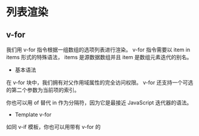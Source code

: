 列表渲染
=========

## v-for

我们用 v-for 指令根据一组数组的选项列表进行渲染。 v-for 指令需要以 item in items 形式的特殊语法， items 是源数据数组并且 item 是数组元素迭代的别名。

- 基本语法

在 v-for 块中，我们拥有对父作用域属性的完全访问权限。 v-for 还支持一个可选的第二个参数为当前项的索引。

你也可以用 of 替代 in 作为分隔符，因为它是最接近 JavaScript 迭代器的语法。


- Template v-for

如同 v-if 模板，你也可以用带有 v-for 的 <template> 标签来渲染多个元素块。

- 对象迭代 v-for

你也可以用 v-for 通过一个对象的属性来迭代。也可以提供第二个的参数为键名,第三个参数为索引.

在遍历对象时，是按 Object.keys() 的结果遍历，但是不能保证它的结果在不同的 JavaScript 引擎下是一致的。

- 整数迭代 v-for
 
v-for 也可以取整数。在这种情况下，它将重复多次模板。

- 组件 和 v-for

在自定义组件里，你可以像任何普通元素一样用 v-for 。

然而他不能自动传递数据到组件里，因为组件有自己独立的作用域。为了传递迭代数据到组件里，我们要用 props。

不自动注入 item 到组件里的原因是，因为这使得组件会紧密耦合到 v-for 如何运作。在一些情况下，明确数据的来源可以使组件可重用。

## key 

当 Vue.js 用 v-for 正在更新已渲染过的元素列表时，它默认用 “就地复用” 策略。如果数据项的顺序被改变，Vue将不是移动 DOM 元素来匹配数据项的顺序， 
而是简单复用此处每个元素，并且确保它在特定索引下显示已被渲染过的每个元素。这个类似 Vue 1.x 的 track-by="$index" 。

这个默认的模式是有效的，但是只适用于不依赖子组件状态或临时 DOM 状态（例如：表单输入值）的列表渲染输出。

为了给 Vue 一个提示，以便它能跟踪每个节点的身份，从而重用和重新排序现有元素，你需要为每项提供一个唯一 key 属性。
理想的 key 值是每项都有唯一 id。这个特殊的属性相当于 Vue 1.x 的 track-by ，但它的工作方式类似于一个属性，所以你需要用 v-bind 来绑定动态值（在这里使用简写）

建议尽可能使用 v-for 来提供 key ，除非迭代 DOM 内容足够简单，或者你是故意要依赖于默认行为来获得性能提升。

因为它是 Vue 识别节点的一个通用机制， key 并不特别与 v-for 关联，key 还具有其他用途，我们将在后面的指南中看到其他用途。

## 数组更新检测

- 变异方法
  
Vue 包含一组观察数组的变异方法，所以它们也将会触发视图更新。这些方法如下：
```
push()
pop()
shift()
unshift()
splice()
sort()
reverse()
```

你打开控制台，然后用前面例子的 items 数组调用变异方法：example1.items.push({ message: 'Baz' }) 。

- 重塑数组
  
变异方法(mutation method)，顾名思义，会改变被这些方法调用的原始数组。
相比之下，也有非变异(non-mutating method)方法，例如： filter(), concat(), slice() 。
这些不会改变原始数组，但总是返回一个新数组。当使用非变异方法时，可以用新数组替换旧数组

你可能认为这将导致 Vue 丢弃现有 DOM 并重新渲染整个列表。幸运的是，事实并非如此。
Vue 实现了一些智能启发式方法来最大化 DOM 元素重用，所以用一个含有相同元素的数组去替换原来的数组是非常高效的操作。

- 注意事项
  
由于 JavaScript 的限制， Vue 不能检测以下变动的数组：

    - 当你利用索引直接设置一个项时，例如： vm.items[indexOfItem] = newValue
    
    - 当你修改数组的长度时，例如： vm.items.length = newLength

为了避免第一种情况，以下两种方式将达到像 vm.items[indexOfItem] = newValue 的效果， 同时也将触发状态更新.

```
// Vue.set
Vue.set(example1.items, indexOfItem, newValue)
```

```
// Array.prototype.splice`
example1.items.splice(indexOfItem, 1, newValue)
```

避免第二种情况，使用 splice：

```
example1.items.splice(newLength)
```

## 显示过滤／排序结果

有时，我们想要显示一个数组的过滤或排序副本，而不实际改变或重置原始数据。在这种情况下，可以创建返回过滤或排序数组的计算属性。

或者，你也可以在计算属性不适用的情况下 (例如，在嵌套 v-for 循环中) 使用 method 方法。




